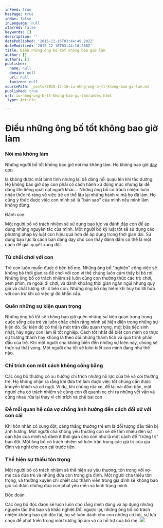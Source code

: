 ```yaml
---
inFeed: true
hasPage: true
inNav: false
inLanguage: null
starred: false
keywords: []
description: ''
datePublished: '2015-12-16T03:44:49.202Z'
dateModified: '2015-12-16T03:44:16.268Z'
title: Điều những ông bố tốt không bao giờ làm
author: []
authors: []
publisher:
  name: null
  domain: null
  url: null
  favicon: null
sourcePath: _posts/2015-12-16-iu-nhng-ong-b-tt-khong-bao-gi-lam.md
published: true
url: iu-nhng-ong-b-tt-khong-bao-gi-lam/index.html
_type: Article

---
```

# Điều những ông bố tốt không bao giờ làm

### Nói mà không làm

Những người bố tốt không bao giờ nói mà không làm. Họ không bao giờ [dạy con][0]

là không được mất bình tĩnh nhưng lại dễ dàng nổi quạu lên khi tắc đường. Họ không bao giờ dạy con phải có cách hành xử đúng mức nhưng lại dễ dàng lớn tiếng quát nạt người khác... Những ông bố có trách nhiệm luôn nhận thức rõ ràng về việc trẻ có thể lặp lại những hành vi mà họ đã làm. Họ cũng ý thức được việc con mình sẽ là "bản sao" của mình nếu mình làm không đúng.

Đánh con

Một người bố vô trách nhiệm sẽ sử dụng bạo lực và đánh đập con để áp dụng những nguyên tắc của mình. Một người bố kỷ luật tốt sẽ sử dụng các phương pháp kỷ luật con hiệu quả hơn để áp dụng trong thời gian dài. Sử dụng bạo lực là cách bạn đang dạy cho con thấy đánh đấm có thể là một cách để giải quyết xung đột.

### Từ chối chơi với con

Trẻ con luôn muốn được ở bên bố mẹ. Những ông bố "nghiện" công việc sẽ không bỏ thời gian ra để chơi với con vì thế chúng luôn cảm thấy bị bỏ rơi. Những ông bố có trách nhiệm sẽ luôn cùng con thưởng thức các trò chơi, xem phim, ra ngoài đi chơi, và dành khoảng thời gian ngắn ngủi nhưng quý giá và chất lượng khi ở bên con. Những ông bố này hiếm khi hủy bỏ lời hứa với con trừ khi có việc gì đó khẩn cấp.

### Quên những sự kiện quan trọng

Những ông bố tốt sẽ không bao giờ quên những sự kiện quan trọng trong cuộc sống của trẻ và luôn chắc chắn rằng mình sẽ hiện diện trong những sự kiện đó. Sự kiện đó có thể là một trận đấu quan trọng, một bữa tiệc sinh nhật, hay ngày con làm lễ tốt nghiệp. Cách tốt nhất để biết con mình có thực sự trưởng thành hay không là theo dõi những thành tích và quá trình phấn đấu của trẻ. Khi một người cha không biến đến những sự kiện này, chúng sẽ thực sự thất vọng. Một người cha tốt sẽ luôn biết con mình đang như thế nào.

### Chỉ trích con một cách không công bằng

Các ông bố thường có xu hướng chỉ trích những nỗ lực của trẻ và coi thường trẻ. Họ không nhận ra rằng khi đứa trẻ làm được việc tốt chúng cần được khuyến khích và cơ ngợi. Ví dụ, khi chúng rửa xe, để lại vài đốm bẩn, một người cha có trách nhiệm sẽ cùng con đi quanh xe chỉ ra những vết vẩn và cùng nhau rửa lại thay vì chỉ trích và chê bai con

### Để mối quan hệ của vợ chồng ảnh hưởng đến cách đối xử với con cái

Khi hôn nhân có xung đột, căng thẳng  thường trẻ em là đối tượng đầu tiên bị ảnh hưởng. Một người cha không yêu thương con sẽ để tâm nhiều đến sự oán hận của mình và dành ít thời gian cho con như là một cách để "trừng trị" bạn đời. Một ông bố có trách nhiệm sẽ luôn trân trọng các giá trị của gia đình và nghĩ cho con cái trước tiên.

### Thể hiện sự thiếu tôn trọng

Một người bố có trách nhiệm sẽ thể hiện sự yêu thương, tôn trọng với vợ-  mẹ của đứa trẻ và những đứa con trong gia đình. Một người cha thiếu tôn trọng, và thường xuyên chì chiết các thành viên trong gia đình sẽ không bao giờ có được những đứa con phát yêu mến và kính trọng mình.

Độc đoán

Các ông bố độc đáon sẽ luôn luôn cho rằng mình đúng và áp dụng những nguyên tắc thô bạo và khắc nghiệt.Đối ngược lại, những ông bố có trách nhiệm không bao giờ độc tài, họ sẽ luôn dành cho con những cơ hội, sự lựa chọn để phát triển trong môi trường ấp ám và có hỗ trợ của bố mẹ.
![](https://the-grid-user-content.s3-us-west-2.amazonaws.com/40c3ffb1-7f36-4fc3-9949-829a15ee59de.jpg)

[0]: http://afamily.vn/day-con.htm "dạy con "